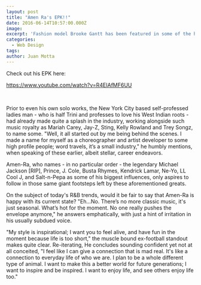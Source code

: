 ```yaml
---
layout: post
title: "Amen Ra's EPK!!"
date: 2016-06-14T10:57:00.000Z
image: 
excerpt: 'Fashion model Brooke Gantt has been featured in some of the hottest magazines in the world (Seventeen, Glamour, Allure), graced the runways of some of the most exclusive fashion shows...'
categories:
  - Web Design
tags:
author: Juan Motta
---
```



Check out his EPK here:

https://www.youtube.com/watch?v=R4EIAfMF6UU

&nbsp;

Prior to even his own solo works, the New York City based self-professed ladies man - who is half Trini and professes to love his West Indian roots - had already made quite a splash in the industry, working alongside such music royalty as Mariah Carey, Jay-Z, Sting, Kelly Rowland and Trey Songz, to name some. "Well, it all started out by me being behind the scenes. I made a name for myself as a choreographer and artist developer to some high profile people; word travels, it’s a small industry," he humbly mentions, when speaking of these earlier, albeit stellar, career endeavors.&nbsp;

Amen-Ra, who names - in no particular order - the legendary Michael Jackson [RIP], Prince, J. Cole, Busta Rhymes, Kendrick Lamar, Ne-Yo, LL Cool J, and Salt-n-Pepa as some of his biggest influences, only aspires to follow in those same giant footsteps left by these aforementioned greats.&nbsp;

On the subject of today's R&B trends, would it be fair to say that Amen-Ra is happy with its current state? "Eh...No. There’s no more classic music, it's just seasonal. What’s hot for the moment. No one really pushes the envelope anymore," he answers emphatically, with just a hint of irritation in his usually subdued voice.&nbsp;

"My style is inspirational; I want you to feel alive, and have fun in the moment because life is too short," the muscle bound ex-football standout makes quite clear. Re-iterating, He concludes sounding confident yet not at all conceited, "I feel like I can give a connection that is mad real. It's like a connection to everyday life of who we are. I plan to be a whole different type of animal. I want to make this a better world for future generations; I want to inspire and be inspired. I want to enjoy life, and see others enjoy life too."